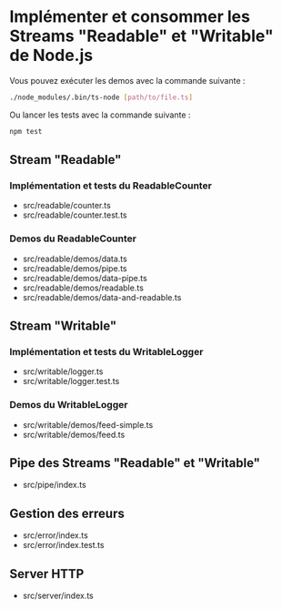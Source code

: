 # Implémenter et consommer les Streams "Readable" et "Writable" de Node.js

Vous pouvez exécuter les demos avec la commande suivante :

```bash
./node_modules/.bin/ts-node [path/to/file.ts]
```

Ou lancer les tests avec la commande suivante :

```bash
npm test
```

## Stream "Readable"

### Implémentation et tests du ReadableCounter

- src/readable/counter.ts
- src/readable/counter.test.ts

### Demos du ReadableCounter

- src/readable/demos/data.ts
- src/readable/demos/pipe.ts
- src/readable/demos/data-pipe.ts
- src/readable/demos/readable.ts
- src/readable/demos/data-and-readable.ts

## Stream "Writable"

### Implémentation et tests du WritableLogger

- src/writable/logger.ts
- src/writable/logger.test.ts

### Demos du WritableLogger

- src/writable/demos/feed-simple.ts
- src/writable/demos/feed.ts

## Pipe des Streams "Readable" et "Writable"

- src/pipe/index.ts

## Gestion des erreurs

- src/error/index.ts
- src/error/index.test.ts

## Server HTTP

- src/server/index.ts
